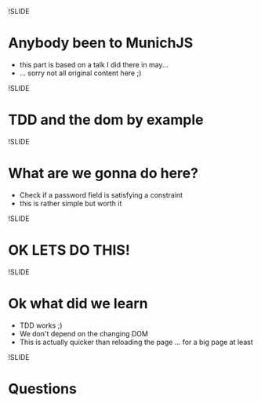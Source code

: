 !SLIDE
# Anybody been to MunichJS
* this part is based on a talk I did there in may...
* ... sorry not all original content here ;)

!SLIDE
# TDD and the dom by example

!SLIDE
# What are we gonna do here?
* Check if a password field is satisfying a constraint
* this is rather simple but worth it

!SLIDE
# OK LETS DO THIS!

!SLIDE
# Ok what did we learn
* TDD works ;)
* We don't depend on the changing DOM
* This is actually quicker than reloading the page
  ... for a big page at least

!SLIDE
# Questions
